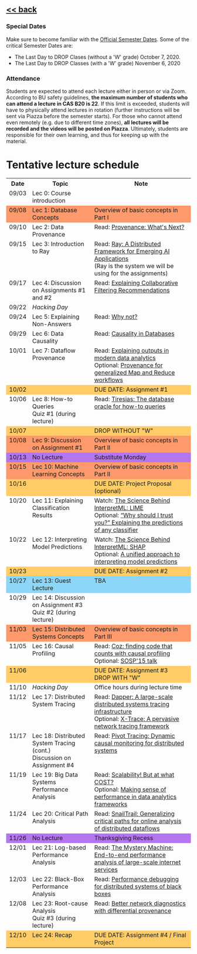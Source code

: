 ## [<< back](./index.html)

### Special Dates
Make sure to become familiar with the [Official Semester Dates](https://www.bu.edu/reg/calendars/semester/). Some of the critical Semester Dates are:
- The Last Day to DROP Clases (without a 'W' grade) October 7, 2020.
- The Last Day to DROP Classes (with a 'W' grade) November 6, 2020

### Attendance
Students are expected to attend each lecture either in person or via Zoom. 
According to BU safety guidelines, **the maximum number of students who can attend a lecture in CAS B20 is 22**. 
If this limit is exceeded, students will have to physically attend lectures in rotation (further instructions will be sent via Piazza before the semester starts).
For those who cannot attend even remotely (e.g. due to different time zones), **all lectures will be recorded and the videos will be posted on Piazza**.
Ultimately, students are responsible for their own learning, and thus for keeping up with the material.

# Tentative lecture schedule

<style type="text/css">
.tg .tg-x5og{font-weight:bold;border-color:inherit;text-align:left;vertical-align:top}
.tg .tg-x5ol{background-color:#b376ee;border-color:inherit;text-align:left;vertical-align:top}  
.tg .tg-x5oc{background-color:#fe996b;border-color:inherit;text-align:left;vertical-align:top}
.tg .tg-xgl1{background-color:#8dd6f8;border-color:inherit;text-align:left;vertical-align:top}
.tg .tg-xglb{background-color:#8dd6f8;border-color:inherit;text-align:left;vertical-align:top}
.tg .tg-31ua{background-color:#ffcc67;border-color:inherit;text-align:left;vertical-align:top}
.tg .tg-0pky{border-color:inherit;text-align:left;vertical-align:top}
.tg .tg-0pkt{font-style:italic;border-color:inherit;text-align:left;vertical-align:top}
.tg .tg-ado3{font-style:italic;background-color:#fe996b;border-color:inherit;text-align:left;vertical-align:top}
</style>
<table class="tg">
  <tr>
    <th>Date</th>
    <th>Topic</th>
    <th>Note</th>
  </tr>
  <tr>
    <td class="tg-0pky">09/03</td>
    <td class="tg-0pky">Lec 0: Course introduction</td>
    <td class="tg-0pky"></td>
  </tr>
  <tr>
    <td class="tg-x5oc">09/08</td>
    <td class="tg-x5oc">Lec 1: Database Concepts</td>
    <td class="tg-x5oc">Overview of basic concepts in Part I</td>
  </tr>
  <tr>
    <td class="tg-0pky">09/10</td>
    <td class="tg-0pky">Lec 2: Data Provenance</td>
    <td class="tg-0pky">Read: <a href="https://sigmodrecord.org/publications/sigmodRecord/1809/pdfs/03_Principles_Buneman.pdf">Provenance: What's Next?</a></td>
  </tr>
  <tr>
    <td class="tg-0pky">09/15</td>
    <td class="tg-0pky">Lec 3: Introduction to Ray</td>
    <td class="tg-0pky">Read: <a href="https://www.usenix.org/system/files/osdi18-moritz.pdf">Ray: A Distributed Framework for Emerging AI Applications</a>
    <br /> (Ray is the system we will be using for the assignments) </td>
  </tr>
  <tr>
    <td class="tg-0pky">09/17</td>
    <td class="tg-0pky">Lec 4: Discussion on Assignments #1 and #2</td>
    <td class="tg-0pky">Read: <a href="https://dl.acm.org/doi/pdf/10.1145/358916.358995">Explaining Collaborative Filtering Recommendations</a></td>
  </tr>
  <tr>
    <td class="tg-0pky">09/22</td>
    <td class="tg-0pkt">Hacking Day</td>
    <td class="tg-0pky"></td>
  </tr>
  <tr>
    <td class="tg-0pky">09/24</td>
    <td class="tg-0pky">Lec 5: Explaining Non-Answers</td>
    <td class="tg-0pky">Read: <a href="https://dl.acm.org/doi/pdf/10.1145/1559845.1559901">Why not?</a></td>
  </tr>
  <tr>
    <td class="tg-0pky">09/29</td>
    <td class="tg-0pky">Lec 6: Data Causality</td>
    <td class="tg-0pky">Read: <a href="https://www.cs.cornell.edu/home/halpern/papers/DE_Bulletin2010.pdf">Causality in Databases</a></td>
  </tr>
  <tr>
    <td class="tg-0pky">10/01</td>
    <td class="tg-0pky">Lec 7: Dataflow Provenance</td>
    <td class="tg-0pky">Read: <a href="http://www.vldb.org/pvldb/vol9/p1137-chothia.pdf">Explaining outputs in modern data analytics</a><br />
      Optional: <a href="http://ilpubs.stanford.edu:8090/985/2/cidr_prov_camera2.pdf">Provenance for generalized Map and Reduce workflows</a></td>
  </tr>
  <tr>
    <td class="tg-31ua">10/02</td>
    <td class="tg-31ua"></td>
    <td class="tg-31ua">DUE DATE: Assignment #1</td>
  </tr>
  <tr>
    <td class="tg-0pky">10/06</td>
    <td class="tg-0pky">Lec 8: How-to Queries<br />Quiz #1 (during lecture)</td>
    <td class="tg-0pky">Read: <a href="https://homes.cs.washington.edu/~suciu/file24_main.pdf">Tiresias: The database oracle for how-to queries</a></td>
  </tr>
  <tr>
    <td class="tg-31ua">10/07</td>
    <td class="tg-31ua"></td>
    <td class="tg-31ua">DROP WITHOUT "W"</td>
  </tr>
  <tr>
    <td class="tg-x5oc">10/08</td>
    <td class="tg-x5oc">Lec 9: Discussion on Assignment #1</td>
    <td class="tg-x5oc">Overview of basic concepts in Part II</td>
  </tr>
   <tr>
    <td class="tg-x5ol">10/13</td>
    <td class="tg-x5ol">No Lecture</td>
    <td class="tg-x5ol">Substitute Monday</td>
  </tr>
    <tr>
    <td class="tg-x5oc">10/15</td>
    <td class="tg-x5oc">Lec 10: Machine Learning Concepts</td>
    <td class="tg-x5oc">Overview of basic concepts in Part II</td>
  </tr>
  <tr>
    <td class="tg-31ua">10/16</td>
    <td class="tg-31ua"></td>
    <td class="tg-31ua">DUE DATE: Project Proposal (optional) </td>
  </tr>
  <tr>
    <td class="tg-0pky">10/20</td>
    <td class="tg-0pky">Lec 11: Explaining Classification Results</td>
    <td class="tg-0pky"> Watch: <a href="https://channel9.msdn.com/Shows/AI-Show/The-Science-Behind-InterpretML-LIME">The Science Behind InterpretML: LIME</a> <br /> 
      Optional: <a href="https://www.kdd.org/kdd2016/papers/files/rfp0573-ribeiroA.pdf">“Why should I trust you?” Explaining the predictions of any classifier</a></td>
  </tr> 
  <tr>
    <td class="tg-0pky">10/22</td>
    <td class="tg-0pky">Lec 12: Interpreting Model Predictions</td>
    <td class="tg-0pky">Watch: <a href="https://channel9.msdn.com/Shows/AI-Show/The-Science-Behind-InterpretML-SHAP">The Science Behind InterpretML: SHAP</a> <br />
      Optional: <a href="https://papers.nips.cc/paper/7062-a-unified-approach-to-interpreting-model-predictions">A unified approach to interpreting model predictions</a></td>
  </tr>
  <tr>
    <td class="tg-31ua">10/23</td>
    <td class="tg-31ua"></td>
    <td class="tg-31ua">DUE DATE: Assignment #2</td>
  </tr>
  <tr>
    <td class="tg-xgl1">10/27</td>
    <td class="tg-xglb">Lec 13: Guest Lecture</td>
    <td class="tg-xgl1">TBA</td>
  </tr>
  <tr>
    <td class="tg-0pky">10/29</td>
    <td class="tg-0pky">Lec 14: Discussion on Assignment #3 <br />Quiz #2 (during lecture) </td>
    <td class="tg-0pky"></td>
  </tr>
  <tr>
    <td class="tg-x5oc">11/03</td>
    <td class="tg-x5oc">Lec 15: Distributed Systems Concepts</td>
    <td class="tg-x5oc">Overview of basic concepts in Part III</td>
  </tr>
  <tr>
    <td class="tg-0pky">11/05</td>
    <td class="tg-0pky">Lec 16: Causal Profiling</td>
    <td class="tg-0pky">Read: <a href="https://dl.acm.org/doi/pdf/10.1145/2815400.2815409">Coz: finding code that counts with causal profiling</a> <br /> 
      Optional: <a href="https://www.youtube.com/watch?v=jE0V-p1odPg"> SOSP'15 talk</a> </td>
  </tr>
  <tr>
    <td class="tg-31ua">11/06</td>
    <td class="tg-31ua"></td>
    <td class="tg-31ua">DUE DATE: Assignment #3 <br />
    DROP WITH "W"</td>
  </tr>
  <tr>
    <td class="tg-0pky">11/10</td>
    <td class="tg-0pkt">Hacking Day</td>
    <td class="tg-0pky">Office hours during lecture time</td>
  </tr>
  <tr>
    <td class="tg-0pky">11/12</td>
    <td class="tg-0pky">Lec 17: Distributed System Tracing</td>
    <td class="tg-0pky">Read: <a href="https://research.google/pubs/pub36356/">Dapper: A large-scale distributed systems tracing infrastructure</a>
    <br /> Optional: <a href="https://www.usenix.org/legacy/event/nsdi07/tech/full_papers/fonseca/fonseca.pdf">X-Trace: A pervasive network tracing framework</a></td>
  </tr>
  <tr>
    <td class="tg-0pky">11/17</td>
    <td class="tg-0pky">Lec 18: Distributed System Tracing (cont.) <br /> Discussion on Assignment #4 </td>
    <td class="tg-0pky">Read: <a href="https://dl.acm.org/doi/pdf/10.1145/2815400.2815415">Pivot Tracing: Dynamic causal monitoring for distributed systems </a 
    </td>
  </tr>
<tr>
    <td class="tg-0pky">11/19</td>
    <td class="tg-0pky">Lec 19: Big Data Systems Performance Analysis</td>
    <td class="tg-0pky">Read: <a href="https://www.usenix.org/system/files/conference/hotos15/hotos15-paper-mcsherry.pdf">Scalability! But at what COST?</a><br/> Optional: <a href="https://www.usenix.org/system/files/conference/nsdi15/nsdi15-paper-ousterhout.pdf">Making sense of performance in data analytics frameworks</a></td>
  </tr>
  <tr>
    <td class="tg-0pky">11/24</td>
    <td class="tg-0pky">Lec 20: Critical Path Analysis</td>
    <td class="tg-0pky">Read: <a href="https://cs-people.bu.edu/liagos/material/nsdi18-snailtrail.pdf">SnailTrail: Generalizing critical paths for online
analysis of distributed dataflows</a></td>
  </tr>
  <tr>
    <td class="tg-x5ol">11/26</td>
    <td class="tg-x5ol">No Lecture</td>
    <td class="tg-x5ol">Thanksgiving Recess</td>
  </tr>
  <tr>
    <td class="tg-0pky">12/01</td>
    <td class="tg-0pky">Lec 21: Log-based Performance Analysis</td>
    <td class="tg-0pky">Read: <a href="https://www.usenix.org/system/files/conference/osdi14/osdi14-paper-chow.pdf">The Mystery Machine: End-to-end performance analysis of large-scale internet services</a></td>
  </tr>
  <tr>
    <td class="tg-0pky">12/03</td>
    <td class="tg-0pky">Lec 22: Black-Box Performance Analysis</td>
    <td class="tg-0pky">Read: <a href="https://dl.acm.org/doi/pdf/10.1145/1165389.945454">Performance debugging for distributed systems of black boxes</a></td>
  </tr>
  <tr>
    <td class="tg-0pky">12/08</td>
    <td class="tg-0pky">Lec 23: Root-cause Analysis <br />Quiz #3 (during lecture)</td>
    <td class="tg-0pky">Read: <a href="https://dl.acm.org/doi/pdf/10.1145/2934872.2934910">Better network diagnostics with differential provenance</a></td>
  </tr>
  <tr>
    <td class="tg-31ua">12/10</td>
    <td class="tg-31ua">Lec 24: Recap</td>
    <td class="tg-31ua">DUE DATE: Assignment #4 / Final Project</td>
  </tr>
</table>
